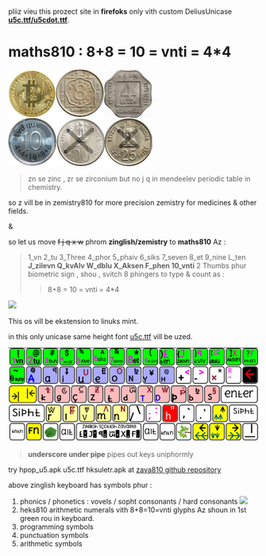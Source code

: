 pliiz vieu this prozect site in **firefoks** only vith custom DeliusUnicase **[u5c.ttf/u5cdot.ttf][unicasefonts]**.
# maths810 : 8+8 = 10 = vnti = 4*4 
![mni_810][no2550]
> zn se zinc , zr se zirconium but no j q in mendeelev periodic table in chemistry.

so z vill be in zemistry810 for more precision zemistry for medicines & other fields.

&

so let us move ~~f j q x w~~ phrom **zinglish/zemistry** to **maths810** Az :

> 1_vn 2_tu 3_Three 4_phor 5_phaiv 6_siks 7_seven 8_et
> 9_nine L_ten **J_zilevn Q_kvAlv W_dblu X_Aksen F_phen 10_vnti**
> 2 Thumbs phur biometric sign , shou , svitch
> 8 phingers to type & count as :
>> 8+8 = 10 = vnti = 4*4 

![][heks40imez]

This os vill be ekstension to linuks mint.

in this only unicase same height font [u5c.ttf][unicasefonts] vill be uzed.



![mintos keyboard][imezkibord]

> **underscore under pipe** pipes out keys uniphormly

try hpop_u5.apk u5c.ttf hksuletr.apk at [zava810 github repository][zava810]

above zinglish keyboard has symbols phur :

1. phonics / phonetics : vovels / sopht consonants / hard consonants
![][phoniksimez]
2. heks810 arithmetic numerals vith 8+8=10=vnti glyphs Az shoun in 1st green rou in keyboard.
3. programming symbols
4. punctuation symbols
5. arithmetic symbols


[zava810]: http://github.com/zava810/zava810
[phoniksimez]: imez/png/phoniks.png
[heks40imez]: imez/png/heks_40.png
[unicasefonts]: https://github.com/Font77/unicase_phonts
[imezkibord]: imez/zpg/kibord.ascii810.jpg
[no2550]: imez/zpg/no2550.jpg
